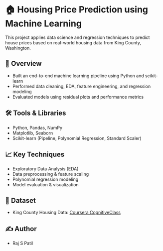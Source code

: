 # 🏠 Housing Price Prediction using Machine Learning

This project applies data science and regression techniques to predict house prices based on real-world housing data from King County, Washington.

## 📌 Overview
- Built an end-to-end machine learning pipeline using Python and scikit-learn
- Performed data cleaning, EDA, feature engineering, and regression modeling
- Evaluated models using residual plots and performance metrics

## 🛠️ Tools & Libraries
- Python, Pandas, NumPy
- Matplotlib, Seaborn
- Scikit-learn (Pipeline, Polynomial Regression, Standard Scaler)

## 📈 Key Techniques
- Exploratory Data Analysis (EDA)
- Data preprocessing & feature scaling
- Polynomial regression modeling
- Model evaluation & visualization

## 📁 Dataset
- King County Housing Data: [Coursera CognitiveClass](https://www.coursera.org/learn/data-analysis-with-python)

## ✍️ Author
- Raj S Patil
